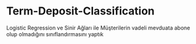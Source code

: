 # Term-Deposit-Classification
Logistic Regression ve Sinir Ağları ile Müşterilerin vadeli mevduata abone olup olmadığını sınıflandırmasını yaptık

